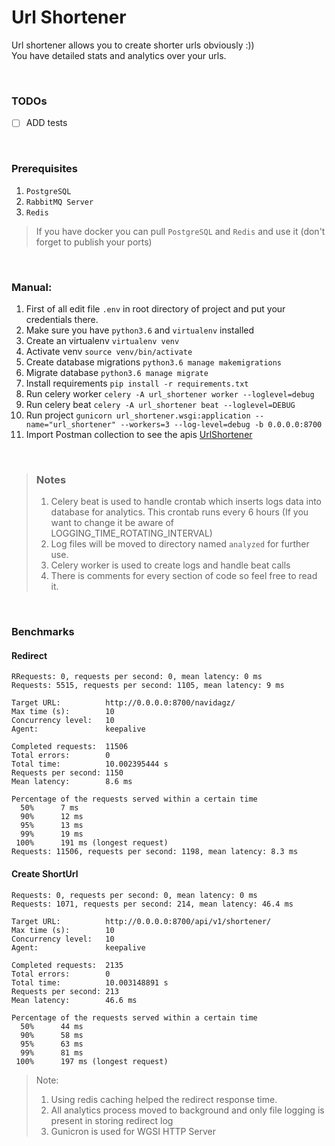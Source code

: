 # Url Shortener

Url shortener allows you to create shorter urls obviously :)) <br/>
You have detailed stats and analytics over your urls.

<br>

### TODOs
- [ ] ADD tests

<br>

### Prerequisites
1. `PostgreSQL`
2. `RabbitMQ Server`
3. `Redis`
> If you have docker you can pull `PostgreSQL` and `Redis` and use it (don't forget to publish your ports) 

<br>

### Manual:
1. First of all edit file `.env` in root directory of project and put your credentials there.
2. Make sure you have `python3.6` and `virtualenv` installed
3. Create an virtualenv ```virtualenv venv```
4. Activate venv ```source venv/bin/activate```
5. Create database migrations ```python3.6 manage makemigrations```
6. Migrate database ```python3.6 manage migrate``` 
7. Install requirements  ```pip install -r requirements.txt```
8. Run celery worker ```celery -A url_shortener worker --loglevel=debug ```
9. Run celery beat ```celery -A url_shortener beat --loglevel=DEBUG```
10. Run project ```gunicorn url_shortener.wsgi:application --name="url_shortener" --workers=3 --log-level=debug -b 0.0.0.0:8700```
11. Import Postman collection to see the apis [UrlShortener](https://www.getpostman.com/collections/552044886e3e16075e0c)

<br>

> ### Notes
> 1. Celery beat is used to handle crontab which inserts logs data into database for analytics. This crontab runs every 6 hours (If you want to change it be aware of LOGGING_TIME_ROTATING_INTERVAL)
> 2. Log files will be moved to directory named `analyzed` for further use. 
> 3. Celery worker is used to create logs and handle beat calls
> 4. There is comments for every section of code so feel free to read it.

<br>

### Benchmarks
#### Redirect
```
RRequests: 0, requests per second: 0, mean latency: 0 ms
Requests: 5515, requests per second: 1105, mean latency: 9 ms

Target URL:          http://0.0.0.0:8700/navidagz/
Max time (s):        10
Concurrency level:   10
Agent:               keepalive

Completed requests:  11506
Total errors:        0
Total time:          10.002395444 s
Requests per second: 1150
Mean latency:        8.6 ms

Percentage of the requests served within a certain time
  50%      7 ms
  90%      12 ms
  95%      13 ms
  99%      19 ms
 100%      191 ms (longest request)
Requests: 11506, requests per second: 1198, mean latency: 8.3 ms
```
#### Create ShortUrl
```
Requests: 0, requests per second: 0, mean latency: 0 ms
Requests: 1071, requests per second: 214, mean latency: 46.4 ms

Target URL:          http://0.0.0.0:8700/api/v1/shortener/
Max time (s):        10
Concurrency level:   10
Agent:               keepalive

Completed requests:  2135
Total errors:        0
Total time:          10.003148891 s
Requests per second: 213
Mean latency:        46.6 ms

Percentage of the requests served within a certain time
  50%      44 ms
  90%      58 ms
  95%      63 ms
  99%      81 ms
 100%      197 ms (longest request)
```
> Note:
> 1. Using redis caching helped the redirect response time.
> 2. All analytics process moved to background and only file logging is present in storing redirect log 
> 3. Gunicron is used for WGSI HTTP Server